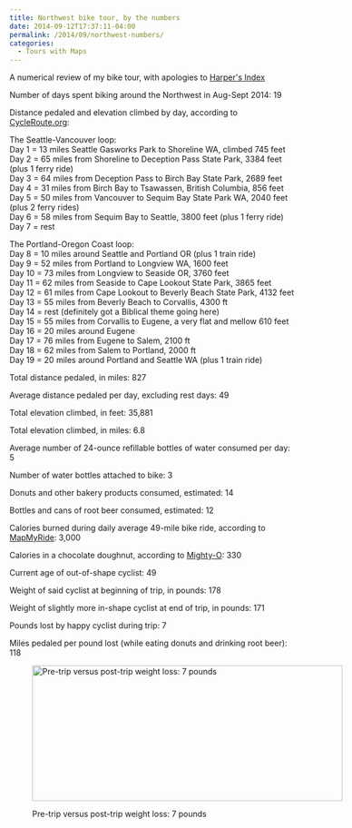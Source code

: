 ```yaml
---
title: Northwest bike tour, by the numbers
date: 2014-09-12T17:37:11-04:00
permalink: /2014/09/northwest-numbers/
categories:
  - Tours with Maps
---
```

A numerical review of my bike tour, with apologies to <a href="http://harpers.org/departments/harpers-index/" target="_blank" rel="noopener noreferrer">Harper's Index</a>

Number of days spent biking around the Northwest in Aug-Sept 2014: 19

Distance pedaled and elevation climbed by day, according to <a href="http://cycleroute.org/" target="_blank" rel="noopener noreferrer">CycleRoute.org</a>:

The Seattle-Vancouver loop:  
Day 1 = 13 miles Seattle Gasworks Park to Shoreline WA, climbed 745 feet  
Day 2 = 65 miles from Shoreline to Deception Pass State Park, 3384 feet (plus 1 ferry ride)  
Day 3 = 64 miles from Deception Pass to Birch Bay State Park, 2689 feet  
Day 4 = 31 miles from Birch Bay to Tsawassen, British Columbia, 856 feet  
Day 5 = 50 miles from Vancouver to Sequim Bay State Park WA, 2040 feet (plus 2 ferry rides)  
Day 6 = 58 miles from Sequim Bay to Seattle, 3800 feet (plus 1 ferry ride)  
Day 7 = rest

<!-- iframe plugin v.4.4 wordpress.org/plugins/iframe/ -->

The Portland-Oregon Coast loop:  
Day 8 = 10 miles around Seattle and Portland OR (plus 1 train ride)  
Day 9 = 52 miles from Portland to Longview WA, 1600 feet  
Day 10 = 73 miles from Longview to Seaside OR, 3760 feet  
Day 11 = 62 miles from Seaside to Cape Lookout State Park, 3865 feet  
Day 12 = 61 miles from Cape Lookout to Beverly Beach State Park, 4132 feet  
Day 13 = 55 miles from Beverly Beach to Corvallis, 4300 ft  
Day 14 = rest (definitely got a Biblical theme going here)  
Day 15 = 55 miles from Corvallis to Eugene, a very flat and mellow 610 feet  
Day 16 = 20 miles around Eugene  
Day 17 = 76 miles from Eugene to Salem, 2100 ft  
Day 18 = 62 miles from Salem to Portland, 2000 ft  
Day 19 = 20 miles around Portland and Seattle WA (plus 1 train ride)

<!-- iframe plugin v.4.4 wordpress.org/plugins/iframe/ -->

Total distance pedaled, in miles: 827

Average distance pedaled per day, excluding rest days: 49

Total elevation climbed, in feet: 35,881

Total elevation climbed, in miles: 6.8

Average number of 24-ounce refillable bottles of water consumed per day: 5

Number of water bottles attached to bike: 3

Donuts and other bakery products consumed, estimated: 14

Bottles and cans of root beer consumed, estimated: 12

Calories burned during daily average 49-mile bike ride, according to <a href="http://www.mapmyride.com/improve/calorie_calculator/" target="_blank" rel="noopener noreferrer">MapMyRide</a>: 3,000

Calories in a chocolate doughnut, according to <a href="http://www.mightyo.com/documents/nutrition.pdf" target="_blank" rel="noopener noreferrer">Mighty-O</a>: 330

Current age of out-of-shape cyclist: 49

Weight of said cyclist at beginning of trip, in pounds: 178

Weight of slightly more in-shape cyclist at end of trip, in pounds: 171

Pounds lost by happy cyclist during trip: 7

Miles pedaled per pound lost (while eating donuts and drinking root beer): 118<figure id="attachment_142" aria-describedby="caption-attachment-142" style="width: 547px" class="wp-caption aligncenter">

[<img class="size-full wp-image-142" src="http://jackbikes.org/wp-content/uploads/2014/09/PrePostWeight.jpg" alt="Pre-trip versus post-trip weight loss: 7 pounds" width="547" height="239" srcset="https://jackbikes.org/wp-content/uploads/2014/09/PrePostWeight.jpg 547w, https://jackbikes.org/wp-content/uploads/2014/09/PrePostWeight-300x131.jpg 300w" sizes="(max-width: 547px) 100vw, 547px" />](http://jackbikes.org/wp-content/uploads/2014/09/PrePostWeight.jpg)<figcaption id="caption-attachment-142" class="wp-caption-text">Pre-trip versus post-trip weight loss: 7 pounds</figcaption></figure>
